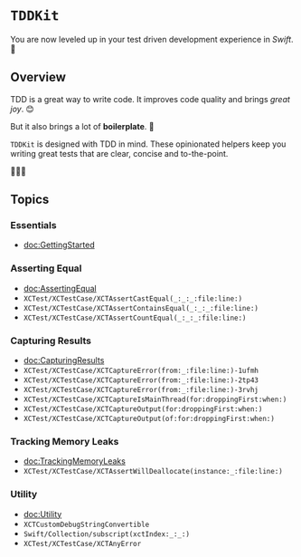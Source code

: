 # ``TDDKit``

You are now leveled up in your test driven development experience in *Swift*. 🚀


## Overview

TDD is a great way to write code. It improves code quality and brings *great joy*. 😊

But it also brings a lot of **boilerplate**. 🤬 

``TDDKit`` is designed with TDD in mind. These opinionated helpers keep 
you writing great tests that are clear, concise and to-the-point.

🫵😎🎉


## Topics

### Essentials
- <doc:GettingStarted>

### Asserting Equal

- <doc:AssertingEqual>
- ``XCTest/XCTestCase/XCTAssertCastEqual(_:_:_:file:line:)``
- ``XCTest/XCTestCase/XCTAssertContainsEqual(_:_:_:file:line:)``
- ``XCTest/XCTestCase/XCTAssertCountEqual(_:_:_:file:line:)``

### Capturing Results

- <doc:CapturingResults>
- ``XCTest/XCTestCase/XCTCaptureError(from:_:file:line:)-1ufmh``
- ``XCTest/XCTestCase/XCTCaptureError(from:_:file:line:)-2tp43``
- ``XCTest/XCTestCase/XCTCaptureError(from:_:file:line:)-3rvhj``
- ``XCTest/XCTestCase/XCTCaptureIsMainThread(for:droppingFirst:when:)``
- ``XCTest/XCTestCase/XCTCaptureOutput(for:droppingFirst:when:)``
- ``XCTest/XCTestCase/XCTCaptureOutput(of:for:droppingFirst:when:)``

### Tracking Memory Leaks

- <doc:TrackingMemoryLeaks>
- ``XCTest/XCTestCase/XCTAssertWillDeallocate(instance:_:file:line:)``

### Utility

- <doc:Utility>
- ``XCTCustomDebugStringConvertible``
- ``Swift/Collection/subscript(xctIndex:_:_:)``
- ``XCTest/XCTestCase/XCTAnyError``
